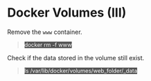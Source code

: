 # Docker Volumes (III)

Remove the `www` container.

> <span align="left" style="color:#FFF;background:#555;font:Courier New; font-size: 90%;"> docker rm -f www </span>

Check if the data stored in the volume still exist.

> <span align="left" style="color:#FFF;background:#555;font:Courier New; font-size: 90%;"> ls /var/lib/docker/volumes/web_folder/_data </span>

<br/>
